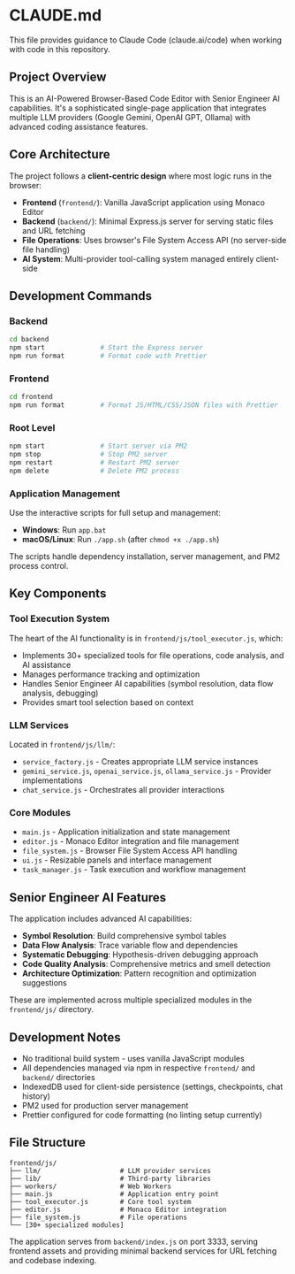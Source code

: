 # CLAUDE.md

This file provides guidance to Claude Code (claude.ai/code) when working with code in this repository.

## Project Overview

This is an AI-Powered Browser-Based Code Editor with Senior Engineer AI capabilities. It's a sophisticated single-page application that integrates multiple LLM providers (Google Gemini, OpenAI GPT, Ollama) with advanced coding assistance features.

## Core Architecture

The project follows a **client-centric design** where most logic runs in the browser:

- **Frontend** (`frontend/`): Vanilla JavaScript application using Monaco Editor
- **Backend** (`backend/`): Minimal Express.js server for serving static files and URL fetching
- **File Operations**: Uses browser's File System Access API (no server-side file handling)
- **AI System**: Multi-provider tool-calling system managed entirely client-side

## Development Commands

### Backend
```bash
cd backend
npm start              # Start the Express server
npm run format         # Format code with Prettier
```

### Frontend  
```bash
cd frontend
npm run format         # Format JS/HTML/CSS/JSON files with Prettier
```

### Root Level
```bash
npm start              # Start server via PM2
npm stop               # Stop PM2 server
npm restart            # Restart PM2 server
npm delete             # Delete PM2 process
```

### Application Management
Use the interactive scripts for full setup and management:
- **Windows**: Run `app.bat`
- **macOS/Linux**: Run `./app.sh` (after `chmod +x ./app.sh`)

The scripts handle dependency installation, server management, and PM2 process control.

## Key Components

### Tool Execution System
The heart of the AI functionality is in `frontend/js/tool_executor.js`, which:
- Implements 30+ specialized tools for file operations, code analysis, and AI assistance
- Manages performance tracking and optimization
- Handles Senior Engineer AI capabilities (symbol resolution, data flow analysis, debugging)
- Provides smart tool selection based on context

### LLM Services
Located in `frontend/js/llm/`:
- `service_factory.js` - Creates appropriate LLM service instances
- `gemini_service.js`, `openai_service.js`, `ollama_service.js` - Provider implementations
- `chat_service.js` - Orchestrates all provider interactions

### Core Modules
- `main.js` - Application initialization and state management
- `editor.js` - Monaco Editor integration and file management
- `file_system.js` - Browser File System Access API handling
- `ui.js` - Resizable panels and interface management
- `task_manager.js` - Task execution and workflow management

## Senior Engineer AI Features

The application includes advanced AI capabilities:
- **Symbol Resolution**: Build comprehensive symbol tables
- **Data Flow Analysis**: Trace variable flow and dependencies  
- **Systematic Debugging**: Hypothesis-driven debugging approach
- **Code Quality Analysis**: Comprehensive metrics and smell detection
- **Architecture Optimization**: Pattern recognition and optimization suggestions

These are implemented across multiple specialized modules in the `frontend/js/` directory.

## Development Notes

- No traditional build system - uses vanilla JavaScript modules
- All dependencies managed via npm in respective `frontend/` and `backend/` directories
- IndexedDB used for client-side persistence (settings, checkpoints, chat history)
- PM2 used for production server management
- Prettier configured for code formatting (no linting setup currently)

## File Structure

```
frontend/js/
├── llm/                    # LLM provider services
├── lib/                    # Third-party libraries
├── workers/                # Web Workers
├── main.js                 # Application entry point
├── tool_executor.js        # Core tool system
├── editor.js               # Monaco Editor integration
├── file_system.js          # File operations
└── [30+ specialized modules]
```

The application serves from `backend/index.js` on port 3333, serving frontend assets and providing minimal backend services for URL fetching and codebase indexing.